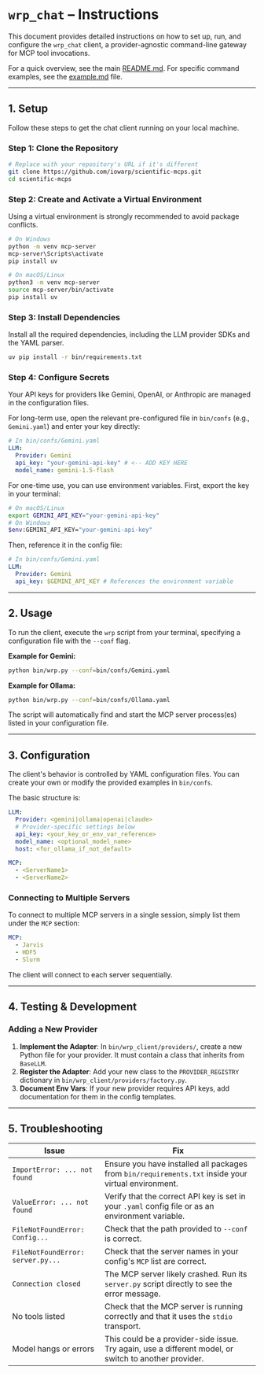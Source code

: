 # `wrp_chat` – Instructions

This document provides detailed instructions on how to set up, run, and configure the `wrp_chat` client, a provider-agnostic command-line gateway for MCP tool invocations.

For a quick overview, see the main [README.md](../README.md).
For specific command examples, see the [example.md](./example.md) file.

---

## 1. Setup

Follow these steps to get the chat client running on your local machine.

### Step 1: Clone the Repository
```bash
# Replace with your repository's URL if it's different
git clone https://github.com/iowarp/scientific-mcps.git
cd scientific-mcps
```

### Step 2: Create and Activate a Virtual Environment
Using a virtual environment is strongly recommended to avoid package conflicts.
```bash
# On Windows
python -m venv mcp-server
mcp-server\Scripts\activate 
pip install uv

# On macOS/Linux
python3 -m venv mcp-server
source mcp-server/bin/activate
pip install uv
```

### Step 3: Install Dependencies
Install all the required dependencies, including the LLM provider SDKs and the YAML parser.

```bash
uv pip install -r bin/requirements.txt
```

### Step 4: Configure Secrets
Your API keys for providers like Gemini, OpenAI, or Anthropic are managed in the configuration files.

For long-term use, open the relevant pre-configured file in `bin/confs` (e.g., `Gemini.yaml`) and enter your key directly:
```yaml
# In bin/confs/Gemini.yaml
LLM:
  Provider: Gemini
  api_key: "your-gemini-api-key" # <-- ADD KEY HERE
  model_name: gemini-1.5-flash
```

For one-time use, you can use environment variables. First, export the key in your terminal:
```bash
# On macOS/Linux
export GEMINI_API_KEY="your-gemini-api-key"
# On Windows
$env:GEMINI_API_KEY="your-gemini-api-key"
```
Then, reference it in the config file:
```yaml
# In bin/confs/Gemini.yaml
LLM:
  Provider: Gemini
  api_key: $GEMINI_API_KEY # References the environment variable
```

---

## 2. Usage

To run the client, execute the `wrp` script from your terminal, specifying a configuration file with the `--conf` flag.

**Example for Gemini:**
```bash
python bin/wrp.py --conf=bin/confs/Gemini.yaml
```

**Example for Ollama:**
```bash
python bin/wrp.py --conf=bin/confs/Ollama.yaml
```

The script will automatically find and start the MCP server process(es) listed in your configuration file.

---

## 3. Configuration

The client's behavior is controlled by YAML configuration files. You can create your own or modify the provided examples in `bin/confs`.

The basic structure is:
```yaml
LLM:
  Provider: <gemini|ollama|openai|claude>
  # Provider-specific settings below
  api_key: <your_key_or_env_var_reference>
  model_name: <optional_model_name>
  host: <for_ollama_if_not_default>

MCP:
  - <ServerName1>
  - <ServerName2>
```

### Connecting to Multiple Servers
To connect to multiple MCP servers in a single session, simply list them under the `MCP` section:
```yaml
MCP:
  - Jarvis
  - HDF5
  - Slurm
```
The client will connect to each server sequentially.

---

## 4. Testing & Development

### Adding a New Provider
1.  **Implement the Adapter**: In `bin/wrp_client/providers/`, create a new Python file for your provider. It must contain a class that inherits from `BaseLLM`.
2.  **Register the Adapter**: Add your new class to the `PROVIDER_REGISTRY` dictionary in `bin/wrp_client/providers/factory.py`.
3.  **Document Env Vars**: If your new provider requires API keys, add documentation for them in the config templates.

---

## 5. Troubleshooting

| Issue                      | Fix                                                                                             |
|----------------------------|-------------------------------------------------------------------------------------------------|
| `ImportError: ... not found` | Ensure you have installed all packages from `bin/requirements.txt` inside your virtual environment. |
| `ValueError: ... not found` | Verify that the correct API key is set in your `.yaml` config file or as an environment variable. |
| `FileNotFoundError: Config...` | Check that the path provided to `--conf` is correct.                                           |
| `FileNotFoundError: server.py...`| Check that the server names in your config's `MCP` list are correct.                        |
| `Connection closed`        | The MCP server likely crashed. Run its `server.py` script directly to see the error message. |
| No tools listed            | Check that the MCP server is running correctly and that it uses the `stdio` transport.          |
| Model hangs or errors      | This could be a provider-side issue. Try again, use a different model, or switch to another provider. | 